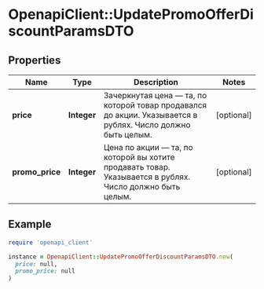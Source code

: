 # OpenapiClient::UpdatePromoOfferDiscountParamsDTO

## Properties

| Name | Type | Description | Notes |
| ---- | ---- | ----------- | ----- |
| **price** | **Integer** | Зачеркнутая цена — та, по которой товар продавался до акции.  Указывается в рублях.  Число должно быть целым.  | [optional] |
| **promo_price** | **Integer** | Цена по акции — та, по которой вы хотите продавать товар.  Указывается в рублях.  Число должно быть целым.  | [optional] |

## Example

```ruby
require 'openapi_client'

instance = OpenapiClient::UpdatePromoOfferDiscountParamsDTO.new(
  price: null,
  promo_price: null
)
```

